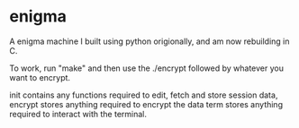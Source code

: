 # enigma
A enigma machine I built using python origionally, and am now rebuilding in C.

To work, run "make" and then use the ./encrypt followed by whatever you want to encrypt.

init contains any functions required to edit, fetch and store session data,
encrypt stores anything required to encrypt the data
term stores anything required to interact with the terminal.

